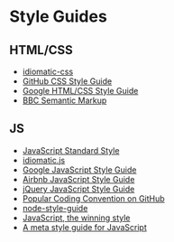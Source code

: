 Style Guides
=============

HTML/CSS
---------

- [idiomatic-css](https://github.com/necolas/idiomatic-css)
- [GitHub CSS Style Guide](http://primercss.io/)
- [Google HTML/CSS Style Guide](https://google.github.io/styleguide/htmlcssguide.xml)
- [BBC Semantic Markup](http://www.bbc.co.uk/guidelines/futuremedia/technical/semantic_markup.shtml)

JS
---

- [JavaScript Standard Style](http://standardjs.com/rules.html)
- [idiomatic.js](https://github.com/rwaldron/idiomatic.js)
- [Google JavaScript Style Guide](https://google.github.io/styleguide/jsguide.html)
- [Airbnb JavaScript Style Guide](https://github.com/airbnb/javascript)
- [jQuery JavaScript Style Guide](http://contribute.jquery.org/style-guide/js/)
- [Popular Coding Convention on GitHub](http://sideeffect.kr/popularconvention/#javascript)
- [node-style-guide](https://github.com/felixge/node-style-guide)
- [JavaScript, the winning style](https://github.com/Seravo/js-winning-style)
- [A meta style guide for JavaScript](http://www.2ality.com/2013/07/meta-style-guide.html)
